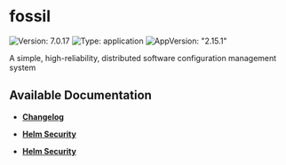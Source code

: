 # fossil

![Version: 7.0.17](https://img.shields.io/badge/Version-7.0.17-informational?style=flat-square) ![Type: application](https://img.shields.io/badge/Type-application-informational?style=flat-square) ![AppVersion: "2.15.1"](https://img.shields.io/badge/AppVersion-"2.15.1"-informational?style=flat-square)

A simple, high-reliability, distributed software configuration management system

## Available Documentation

- [**Changelog**](CHANGELOG)

- [**Helm Security**](container-security)

- [**Helm Security**](helm-security)

